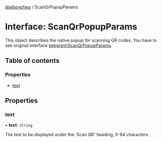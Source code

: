 [@altiore/twa](../README.md) / ScanQrPopupParams

# Interface: ScanQrPopupParams

This object describes the native popup for scanning QR codes.
You have to see original interface [telegram!ScanQrPopupParams](https://core.telegram.org/bots/webapps#scanqrpopupparams).

## Table of contents

### Properties

- [text](ScanQrPopupParams.md#text)

## Properties

### text

• **text**: `string`

The text to be displayed under the 'Scan QR' heading, 0-64 characters.
